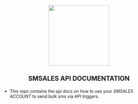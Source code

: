 # <p align="center"><a href="https://smsales.co.ke/" target="_blank"><img width="200" src="https://smsales.co.ke/images/logo_white.png"></a></p>

## <p align="center">SMSALES API DOCUMENTATION</p>
* This repo contains the api docs on how to use your *SMSALES ACCOUNT* to send bulk sms via API triggers.